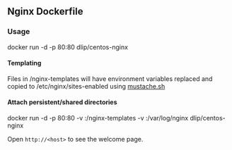 ## Nginx Dockerfile

### Usage

docker run -d -p 80:80 dlip/centos-nginx

#### Templating

Files in /nginx-templates will have environment variables replaced and copied to /etc/nginx/sites-enabled using [mustache.sh](https://github.com/rcrowley/mustache.sh)

#### Attach persistent/shared directories

docker run -d -p 80:80 -v <nginx-templates-dir>:/nginx-templates -v <log-dir>:/var/log/nginx dlip/centos-nginx

Open `http://<host>` to see the welcome page.

